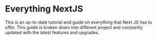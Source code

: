 # Everything NextJS
This is an up-to-date tutorial and guide on everything that Next JS has to offer. This guide is broken down into different project and constantly updated with the latest features and upgrades.
